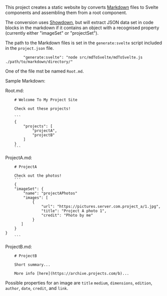 This project creates a static website by converts [Markdown](https://github.com/adam-p/markdown-here/wiki/Markdown-Cheatsheet) files to Svelte components and assembling them from a root component.

The conversion uses [Showdown](https://github.com/showdownjs/showdown), but will extract JSON data set in code blocks in the markdown if it contains an object with a recognised property (currently either "imageSet" or "projectSet").

The path to the Markdown files is set in the `generate:svelte` script included in the `project.json` file.

```
    	"generate:svelte": "node src/mdToSvelte/mdToSvelte.js ./path/to/markdown/directory/"
```

One of the file mst be named `Root.md`.

Sample Markdown:

Root.md:

````
    # Welcome To My Project Site

    Check out these projects!

    ```
    {
        "projects": [
            "projectA",
            "projectB"
        ]
    }
    ```
````

ProjectA.md:

````
    # ProjectA

    Check out the photos!
    ```
    {
    "imageSet": {
        "name": "projectAPhotos"
        "images": [
            {
                "url": "https://pictures.server.com.project_a/1.jpg",
                "title": "Project A photo 1",
                "credit": "Photo by me"
            }
       ]
    }
}
    ```

````

ProjectB.md:

```
    # ProjectB

    Short summary...

    More info [here](https://archive.projects.com/b)...

```

Possible properties for an image are `title` `medium`, `dimensions`, `edition`, `author`, `date`, `credit`,
and `link`.
